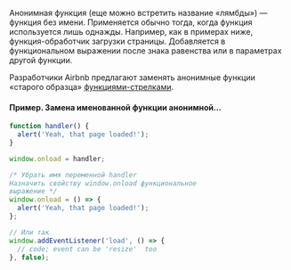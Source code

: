 Анонимная функция (еще можно встретить название «лямбды») — функция без имени. Применяется обычно тогда, когда функция используется лишь однажды. Например, как в примерах ниже, функция-обработчик загрузки страницы. Добавляется в функциональном выражении после знака равенства или в параметрах другой функции.

Разработчики Airbnb предлагают заменять анонимные функции «старого образца» [функциями-стрелками](https://github.com/leonidlebedev/javascript-airbnb#стрелочные-функции).

#### Пример. Замена именованной функции анонимной…

```javascript
function handler() {
  alert('Yeah, that page loaded!');
}

window.onload = handler;

/* Убрать имя переменной handler
Назначить свойству window.onload функциональное
выражение */
window.onload = () => {
  alert('Yeah, that page loaded!');
};

// Или так
window.addEventListener('load', () => {
  // code; event can be 'resize'  too
}, false);

```
